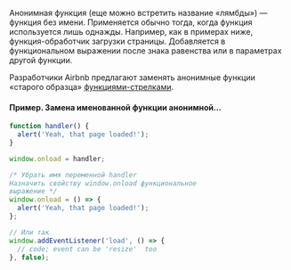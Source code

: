 Анонимная функция (еще можно встретить название «лямбды») — функция без имени. Применяется обычно тогда, когда функция используется лишь однажды. Например, как в примерах ниже, функция-обработчик загрузки страницы. Добавляется в функциональном выражении после знака равенства или в параметрах другой функции.

Разработчики Airbnb предлагают заменять анонимные функции «старого образца» [функциями-стрелками](https://github.com/leonidlebedev/javascript-airbnb#стрелочные-функции).

#### Пример. Замена именованной функции анонимной…

```javascript
function handler() {
  alert('Yeah, that page loaded!');
}

window.onload = handler;

/* Убрать имя переменной handler
Назначить свойству window.onload функциональное
выражение */
window.onload = () => {
  alert('Yeah, that page loaded!');
};

// Или так
window.addEventListener('load', () => {
  // code; event can be 'resize'  too
}, false);

```
